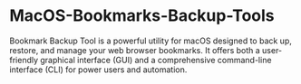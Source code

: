 # MacOS-Bookmarks-Backup-Tools
Bookmark Backup Tool is a powerful utility for macOS designed to back up, restore, and manage your web browser bookmarks. It offers both a user-friendly graphical interface (GUI) and a comprehensive command-line interface (CLI) for power users and automation. 
